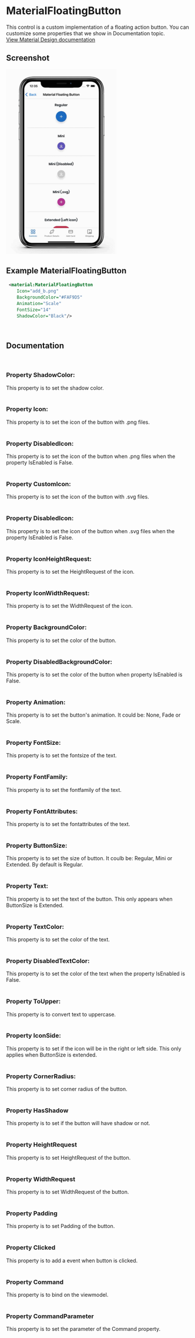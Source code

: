 # MaterialFloatingButton
This control is a custom implementation of a floating action button. You can customize some properties that we show in Documentation topic. 
<br/>
[View Material Design documentation](https://m3.material.io/components/floating-action-button/overview)

## Screenshot
<img src="https://github.com/HorusSoftwareUY/MaterialDesignControlsPlugin/blob/master/screenshots/floating_button.gif" width="300">

## Example MaterialFloatingButton
```XML
 <material:MaterialFloatingButton
    Icon="add_b.png"
    BackgroundColor="#FAF9D5"
    Animation="Scale"
    FontSize="14"
    ShadowColor="Black"/>
```
<br/>

## Documentation
<br/>

### Property ShadowColor:
This property is to set the shadow color.
<br/>
<br/>

### Property Icon:
This property is to set the icon of the button with .png files.
<br/>
<br/>

### Property DisabledIcon:
This property is to set the icon of the button when .png files when the property IsEnabled is False.
<br/>
<br/>

### Property CustomIcon:
This property is to set the icon of the button with .svg files.
<br/>
<br/>

### Property DisabledIcon:
This property is to set the icon of the button when .svg files when the property IsEnabled is False.
<br/>
<br/>

### Property IconHeightRequest:
This property is to set the HeightRequest of the icon.
<br/>
<br/>

### Property IconWidthRequest:
This property is to set the WidthRequest of the icon.
<br/>
<br/>

### Property BackgroundColor:
This property is to set the color of the button.
<br/>
<br/>

### Property DisabledBackgroundColor:
This property is to set the color of the button when property IsEnabled is False.
<br/>
<br/>

### Property Animation:
This property is to set the button's animation. It could be: None, Fade or Scale.
<br/>
<br/>

### Property FontSize:
This property is to set the fontsize of the text.
<br/>
<br/>

### Property FontFamily:
This property is to set the fontfamily of the text.
<br/>
<br/>

### Property FontAttributes:
This property is to set the fontattributes of the text.
<br/>
<br/>

### Property ButtonSize:
This property is to set the size of button. It coulb be: Regular, Mini or Extended. By default is Regular.
<br/>
<br/>

### Property Text:
This property is to set the text of the button. This only appears when ButtonSize is Extended.
<br/>
<br/>

### Property TextColor:
This property is to set the color of the text.
<br/>
<br/>

### Property DisabledTextColor:
This property is to set the color of the text when the property IsEnabled is False.
<br/>
<br/>

### Property ToUpper:
This property is to convert text to uppercase.
<br/>
<br/>

### Property IconSide:
This property is to set if the icon will be in the right or left side. This only applies when ButtonSize is extended.
<br/>
<br/>

### Property CornerRadius:
This property is to set corner radius of the button.
<br/>
<br/>

### Property HasShadow 
This property is to set if the button will have shadow or not.
<br/>
<br/>

### Property HeightRequest
This property is to set HeightRequest of the button.
<br/>
<br/>

### Property WidthRequest
This property is to set WidthRequest of the button.
<br/>
<br/>

### Property Padding
This property is to set Padding of the button.
<br/>
<br/>

### Property Clicked
This property is to add a event when button is clicked.
<br/>
<br/>

### Property Command
This property is to bind on the viewmodel.
<br/>
<br/>

### Property CommandParameter
This property is to set the parameter of the Command property.








